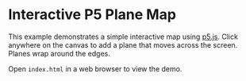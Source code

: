 # Interactive P5 Plane Map

This example demonstrates a simple interactive map using [p5.js](https://p5js.org/). Click anywhere on the canvas to add a plane that moves across the screen. Planes wrap around the edges.

Open `index.html` in a web browser to view the demo.
